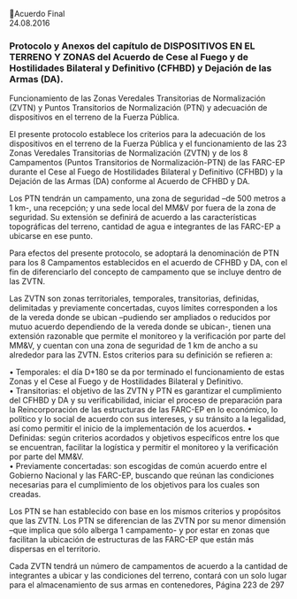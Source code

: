 Acuerdo Final  
24.08.2016  

### Protocolo y Anexos del capítulo de DISPOSITIVOS EN EL TERRENO Y ZONAS   del Acuerdo de Cese al Fuego y de Hostilidades Bilateral y Definitivo (CFHBD) y Dejación de las Armas (DA).
 
Funcionamiento de las Zonas Veredales Transitorias de Normalización (ZVTN) y Puntos Transitorios de 
Normalización (PTN) y adecuación de dispositivos en el terreno de la Fuerza Pública. 
 
El  presente  protocolo  establece  los  criterios  para  la  adecuación  de  los  dispositivos  en  el  terreno  de  la 
Fuerza Pública y el funcionamiento de las 23 Zonas Veredales Transitorias de Normalización (ZVTN) y de 
los 8 Campamentos (Puntos Transitorios de Normalización-PTN) de las FARC-EP durante el Cese al Fuego 
de Hostilidades Bilateral y Definitivo (CFHBD) y la Dejación de las Armas (DA) conforme al Acuerdo de 
CFHBD y DA. 
 
Los PTN tendrán un campamento, una zona de seguridad –de 500 metros a 1 km-, una recepción; y una 
sede  local  del  MM&V  por  fuera  de  la  zona  de  seguridad.  Su  extensión  se  definirá  de  acuerdo  a  las 
características topográficas del terreno, cantidad de agua e integrantes de las FARC-EP a ubicarse en ese 
punto.  
 
Para  efectos  del  presente  protocolo,  se  adoptará  la  denominación  de  PTN  para  los  8  Campamentos 
establecidos en el acuerdo de CFHBD y DA, con el fin de diferenciarlo del concepto de campamento que 
se incluye dentro de las ZVTN.  
 
Las  ZVTN  son  zonas  territoriales,  temporales,  transitorias,  definidas,  delimitadas  y  previamente 
concertadas, cuyos límites corresponden a los de la vereda donde se ubican –pudiendo ser ampliados o 
reducidos  por  mutuo  acuerdo  dependiendo  de  la  vereda  donde  se  ubican-,  tienen  una  extensión 
razonable que permite el monitoreo y la verificación por parte del MM&V, y cuentan con una zona de 
seguridad de 1 km de ancho a su alrededor para las ZVTN. Estos criterios para su definición se refieren a: 
 
• Temporales: el día D+180 se da por terminado el funcionamiento de estas Zonas y el Cese al Fuego 
y de Hostilidades Bilateral y Definitivo.  
• Transitorias: el objetivo de las ZVTN y PTN es garantizar el cumplimiento del CFHBD y DA y su 
verificabilidad, iniciar el proceso de preparación para la Reincorporación de las estructuras de las 
FARC-EP en lo económico, lo político y lo social de acuerdo con sus intereses, y su tránsito a la 
legalidad, así como permitir el inicio de la implementación de los acuerdos. 
• Definidas: según criterios acordados y objetivos específicos entre los que se encuentran, facilitar 
la logística y permitir el monitoreo y la verificación por parte del MM&V.  
• Previamente  concertadas:  son  escogidas  de  común  acuerdo  entre  el  Gobierno  Nacional  y  las 
FARC-EP, buscando que reúnan las condiciones necesarias para el cumplimiento de los objetivos 
para los cuales son creadas.  
 
Los  PTN  se  han  establecido  con  base  en  los  mismos  criterios  y  propósitos  que  las  ZVTN.  Los  PTN  se 
diferencian de las ZVTN por su menor dimensión –que implica que sólo alberga 1 campamento- y por estar 
en zonas que facilitan la ubicación de estructuras de las FARC-EP que están más dispersas en el territorio.  
  
Cada ZVTN tendrá un número de campamentos de acuerdo a la cantidad de integrantes a ubicar y las 
condiciones del terreno, contará con un solo lugar para el almacenamiento de sus armas en contenedores, 
Página 223 de 297 
 

